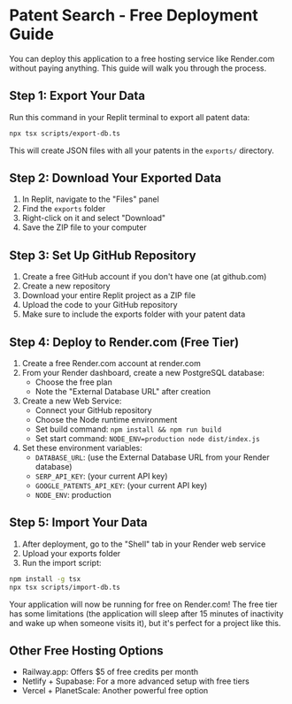 # Patent Search - Free Deployment Guide

You can deploy this application to a free hosting service like Render.com without paying anything. This guide will walk you through the process.

## Step 1: Export Your Data
Run this command in your Replit terminal to export all patent data:
```bash
npx tsx scripts/export-db.ts
```
This will create JSON files with all your patents in the `exports/` directory.

## Step 2: Download Your Exported Data
1. In Replit, navigate to the "Files" panel
2. Find the `exports` folder
3. Right-click on it and select "Download"
4. Save the ZIP file to your computer

## Step 3: Set Up GitHub Repository
1. Create a free GitHub account if you don't have one (at github.com)
2. Create a new repository
3. Download your entire Replit project as a ZIP file
4. Upload the code to your GitHub repository
5. Make sure to include the exports folder with your patent data

## Step 4: Deploy to Render.com (Free Tier)
1. Create a free Render.com account at render.com
2. From your Render dashboard, create a new PostgreSQL database:
   - Choose the free plan
   - Note the "External Database URL" after creation
3. Create a new Web Service:
   - Connect your GitHub repository
   - Choose the Node runtime environment
   - Set build command: `npm install && npm run build`
   - Set start command: `NODE_ENV=production node dist/index.js`
4. Set these environment variables:
   - `DATABASE_URL`: (use the External Database URL from your Render database)
   - `SERP_API_KEY`: (your current API key)
   - `GOOGLE_PATENTS_API_KEY`: (your current API key)
   - `NODE_ENV`: production

## Step 5: Import Your Data
1. After deployment, go to the "Shell" tab in your Render web service
2. Upload your exports folder
3. Run the import script:
```bash
npm install -g tsx
npx tsx scripts/import-db.ts
```

Your application will now be running for free on Render.com! The free tier has some limitations (the application will sleep after 15 minutes of inactivity and wake up when someone visits it), but it's perfect for a project like this.

## Other Free Hosting Options
- Railway.app: Offers $5 of free credits per month
- Netlify + Supabase: For a more advanced setup with free tiers
- Vercel + PlanetScale: Another powerful free option
